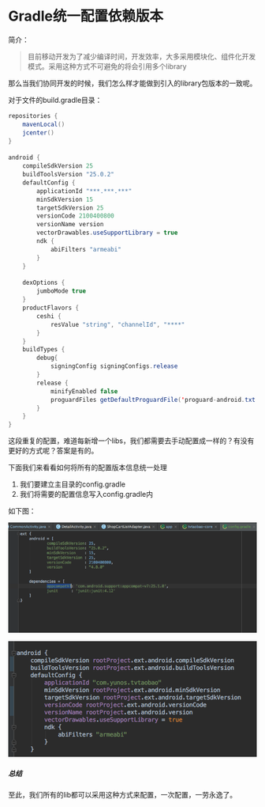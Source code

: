 # Gradle统一配置依赖版本

简介：

> 目前移动开发为了减少编译时间，开发效率，大多采用模块化、组件化开发模式。采用这种方式不可避免的将会引用多个library

那么当我们协同开发的时候，我们怎么样才能做到引入的library包版本的一致呢。



对于文件的build.gradle目录：

```java
repositories {
    mavenLocal()
    jcenter()
}

android {
    compileSdkVersion 25
    buildToolsVersion "25.0.2"
    defaultConfig {
        applicationId "***.***.***"
        minSdkVersion 15
        targetSdkVersion 25
        versionCode 2100400800
        versionName version
        vectorDrawables.useSupportLibrary = true
        ndk {
            abiFilters "armeabi"
        }
    }

    dexOptions {
        jumboMode true
    }
    productFlavors {
        ceshi {
            resValue "string", "channelId", "****"
        }
    }
    buildTypes {
        debug{
            signingConfig signingConfigs.release
        }
        release {
            minifyEnabled false
            proguardFiles getDefaultProguardFile('proguard-android.txt'), 'proguard-rules.pro'
        }
    }
}
```

这段重复的配置，难道每新增一个libs，我们都需要去手动配置成一样的？有没有更好的方式呢？答案是有的。

下面我们来看看如何将所有的配置版本信息统一处理

1. 我们要建立主目录的config.gradle
2. 我们将需要的配置信息写入config.gradle内

如下图：

![](/assets/QQ20170812-0.png)

![](/assets/QQ20170812-1.png)

##### 总结

至此，我们所有的lib都可以采用这种方式来配置，一次配置，一劳永逸了。

